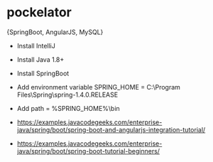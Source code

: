 # pockelator
{SpringBoot, AngularJS, MySQL}

* Install IntelliJ
* Install Java 1.8+
* Install SpringBoot
* Add environment variable SPRING_HOME = C:\Program Files\Spring\spring-1.4.0.RELEASE
* Add path = %SPRING_HOME%\bin
* https://examples.javacodegeeks.com/enterprise-java/spring/boot/spring-boot-and-angularjs-integration-tutorial/


* https://examples.javacodegeeks.com/enterprise-java/spring/boot/spring-boot-tutorial-beginners/
